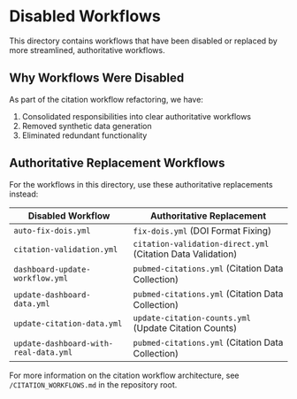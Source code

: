 # Disabled Workflows

This directory contains workflows that have been disabled or replaced by more streamlined, authoritative workflows.

## Why Workflows Were Disabled

As part of the citation workflow refactoring, we have:

1. Consolidated responsibilities into clear authoritative workflows
2. Removed synthetic data generation
3. Eliminated redundant functionality

## Authoritative Replacement Workflows

For the workflows in this directory, use these authoritative replacements instead:

| Disabled Workflow | Authoritative Replacement |
|-------------------|---------------------------|
| `auto-fix-dois.yml` | `fix-dois.yml` (DOI Format Fixing) |
| `citation-validation.yml` | `citation-validation-direct.yml` (Citation Data Validation) |
| `dashboard-update-workflow.yml` | `pubmed-citations.yml` (Citation Data Collection) |
| `update-dashboard-data.yml` | `pubmed-citations.yml` (Citation Data Collection) |
| `update-citation-data.yml` | `update-citation-counts.yml` (Update Citation Counts) |
| `update-dashboard-with-real-data.yml` | `pubmed-citations.yml` (Citation Data Collection) |

For more information on the citation workflow architecture, see `/CITATION_WORKFLOWS.md` in the repository root.